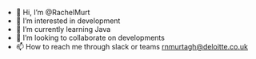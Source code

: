 - 👋 Hi, I’m @RachelMurt
- 👀 I’m interested in development
- 🌱 I’m currently learning Java
- 💞️ I’m looking to collaborate on developments
- 📫 How to reach me through slack or teams rnmurtagh@deloitte.co.uk

<!---
RachelMurt/RachelMurt is a ✨ special ✨ repository because its `README.md` (this file) appears on your GitHub profile.
You can click the Preview link to take a look at your changes.
--->
